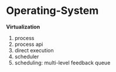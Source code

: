 # Operating-System

<b> Virtualization </b>  <br />
1. process  <br />
2. process api  <br />
3. direct execution  <br />
4. scheduler
5. scheduling: multi-level feedback queue
